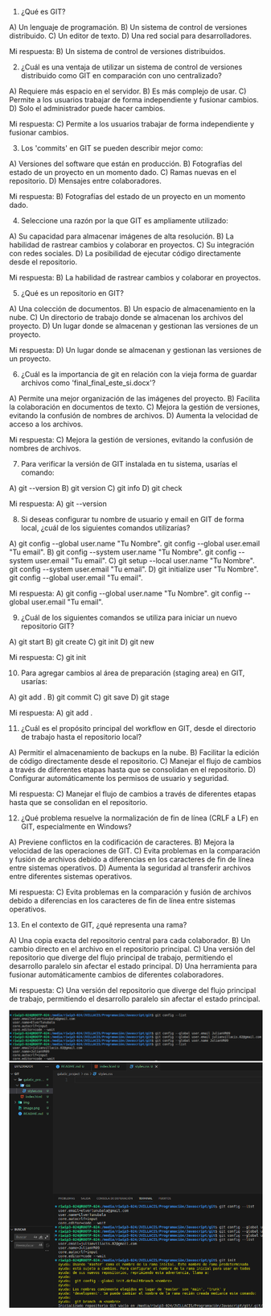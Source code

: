 1. ¿Qué es GIT?

A) Un lenguaje de programación.
B) Un sistema de control de versiones distribuido.
C) Un editor de texto.
D) Una red social para desarrolladores.

Mi respuesta: B) Un sistema de control de versiones distribuidos.

2. ¿Cuál es una ventaja de utilizar un sistema de control de versiones distribuido como GIT en comparación con uno centralizado?

A) Requiere más espacio en el servidor.
B) Es más complejo de usar.
C) Permite a los usuarios trabajar de forma independiente y fusionar cambios.
D) Solo el administrador puede hacer cambios.

Mi respuesta: C) Permite a los usuarios trabajar de forma independiente y fusionar cambios.

3. Los 'commits' en GIT se pueden describir mejor como:

A) Versiones del software que están en producción.
B) Fotografías del estado de un proyecto en un momento dado.
C) Ramas nuevas en el repositorio.
D) Mensajes entre colaboradores.

Mi respuesta: B) Fotografías del estado de un proyecto en un momento dado.

4. Seleccione una razón por la que GIT es ampliamente utilizado:

A) Su capacidad para almacenar imágenes de alta resolución.
B) La habilidad de rastrear cambios y colaborar en proyectos.
C) Su integración con redes sociales.
D) La posibilidad de ejecutar código directamente desde el repositorio.

Mi respuesta: B) La habilidad de rastrear cambios y colaborar en proyectos.

5. ¿Qué es un repositorio en GIT?

A) Una colección de documentos.
B) Un espacio de almacenamiento en la nube.
C) Un directorio de trabajo donde se almacenan los archivos del proyecto.
D) Un lugar donde se almacenan y gestionan las versiones de un proyecto.

Mi respuesta: D) Un lugar donde se almacenan y gestionan las versiones de un proyecto.

6. ¿Cuál es la importancia de git en relación con la vieja forma de guardar archivos como 'final_final_este_si.docx'?

A) Permite una mejor organización de las imágenes del proyecto.
B) Facilita la colaboración en documentos de texto.
C) Mejora la gestión de versiones, evitando la confusión de nombres de archivos.
D) Aumenta la velocidad de acceso a los archivos.

Mi respuesta: C) Mejora la gestión de versiones, evitando la confusión de nombres de archivos.

7. Para verificar la versión de GIT instalada en tu sistema, usarías el comando:

A) git --version
B) git version
C) git info
D) git check

Mi respuesta: A) git --version

8. Si deseas configurar tu nombre de usuario y email en GIT de forma local, ¿cuál de los siguientes comandos utilizarías?

A) git config --global user.name "Tu Nombre". git config --global user.email "Tu email".
B) git config --system user.name "Tu Nombre". git config --system user.email "Tu email".
C) git setup --local user.name "Tu Nombre". git config --system user.email "Tu email".
D) git initialize user "Tu Nombre". git config --global user.email "Tu email".

Mi respuesta: A) git config --global user.name "Tu Nombre". git config --global user.email "Tu email".

9. ¿Cuál de los siguientes comandos se utiliza para iniciar un nuevo repositorio GIT?

A) git start
B) git create
C) git init
D) git new

Mi respuesta: C) git init

10. Para agregar cambios al área de preparación (staging area) en GIT, usarías:

A) git add .
B) git commit
C) git save
D) git stage

Mi respuesta: A) git add .

11. ¿Cuál es el propósito principal del workflow en GIT, desde el directorio de trabajo hasta el repositorio local?

A) Permitir el almacenamiento de backups en la nube.
B) Facilitar la edición de código directamente desde el repositorio.
C) Manejar el flujo de cambios a través de diferentes etapas hasta que se consolidan en el repositorio.
D) Configurar automáticamente los permisos de usuario y seguridad.

Mi respuesta: C) Manejar el flujo de cambios a través de diferentes etapas hasta que se consolidan en el repositorio.

12. ¿Qué problema resuelve la normalización de fin de línea (CRLF a LF) en GIT, especialmente en Windows?

A) Previene conflictos en la codificación de caracteres.
B) Mejora la velocidad de las operaciones de GIT.
C) Evita problemas en la comparación y fusión de archivos debido a diferencias en los caracteres de fin de línea entre sistemas operativos.
D) Aumenta la seguridad al transferir archivos entre diferentes sistemas operativos.

Mi respuesta: C) Evita problemas en la comparación y fusión de archivos debido a diferencias en los caracteres de fin de línea entre sistemas operativos.

13. En el contexto de GIT, ¿qué representa una rama?

A) Una copia exacta del repositorio central para cada colaborador.
B) Un cambio directo en el archivo en el repositorio principal.
C) Una versión del repositorio que diverge del flujo principal de trabajo, permitiendo el desarrollo paralelo sin afectar el estado principal.
D) Una herramienta para fusionar automáticamente cambios de diferentes colaboradores.

Mi respuesta: C) Una versión del repositorio que diverge del flujo principal de trabajo, permitiendo el desarrollo paralelo sin afectar el estado principal.

![Punto 1](image.png)
![Punto 2](image-1.png)
